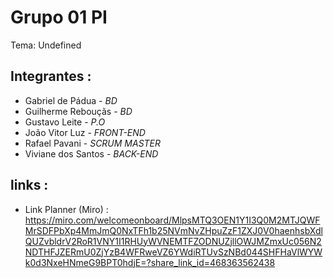# Grupo 01 PI

Tema: Undefined

## Integrantes : 

* Gabriel de Pádua - *BD*
* Guilherme Rebouçãs - *BD*
* Gustavo Leite - *P.O*
* João Vitor Luz - *FRONT-END*
* Rafael Pavani - *SCRUM MASTER*
* Viviane dos Santos - *BACK-END*

## links :

* Link Planner (Miro) : https://miro.com/welcomeonboard/MlpsMTQ3OEN1Y1I3Q0M2MTJQWFMrSDFPbXp4MmJmQ0NxTFh1b25NVmNvZHpuZzF1ZXJ0V0haenhsbXdlQUZvbldrV2RoR1VNY1I1RHUyWVNEMTFZODNUZjllOWJMZmxUc056N2NDTHFJZERmU0ZjYzB4WFRweVZ6YWdiRTUvSzNBd044SHFHaVlWYWk0d3NxeHNmeG9BPT0hdjE=?share_link_id=468363562438
